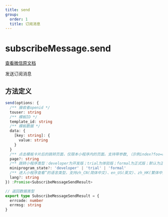 ```yaml
---
title: send
group:
  order: 1
  title: 订阅消息
---
```


# subscribeMessage.send

[查看微信原文档](https://developers.weixin.qq.com/miniprogram/dev/api-backend/open-api/subscribe-message/subscribeMessage.send.html)

发送订阅消息

## 方法定义

```typescript
send(options: {
  /** 接收者openid */
  touser: string
  /** 模板ID */
  template_id: string
  /** 模板数据 */
  data: {
    [key: string]: {
      value: string
    }
  }
  /** 点击模板卡片后的跳转页面，仅限本小程序内的页面。支持带参数,（示例index?foo=bar）。该字段不填则模板无跳转。 */
  page?: string
  /** 跳转小程序类型：developer为开发版；trial为体验版；formal为正式版；默认为正式版 */
  miniprogram_state?: 'developer' | 'trial' | 'formal'
  /** 进入小程序查看”的语言类型，支持zh_CN(简体中文)、en_US(英文)、zh_HK(繁体中文)、zh_TW(繁体中文)，默认为zh_CN */
  lang?: string
}) :Promise<SubscribeMessageSendResult>

// 返回数据类型
export type SubscribeMessageSendResult = {
  errcode: number
  errmsg: string
}
```
